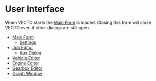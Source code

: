 
User Interface
==============

When VECTO starts the [Main Form](mainform.html) is loaded. Closing this form will close VECTO even if other dialogs are still open.

-	[Main Form](mainform.html)
	-   [Settings](settings.html)
-	[Job Editor](VECTO-Editor.html)
	-   [Aux Dialog](VECTO-Editor_Aux.html)
-	[Vehicle Editor](VEH-Editor.html)
-	[Engine Editor](ENG-Editor.html)
-	[Gearbox Editor](GBX-Editor.html)
-	[Graph Window](Graph.html)